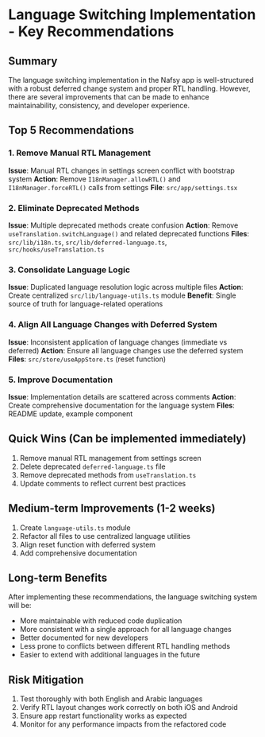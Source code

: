 # Language Switching Implementation - Key Recommendations

## Summary

The language switching implementation in the Nafsy app is well-structured with a robust deferred change system and proper RTL handling. However, there are several improvements that can be made to enhance maintainability, consistency, and developer experience.

## Top 5 Recommendations

### 1. Remove Manual RTL Management

**Issue**: Manual RTL changes in settings screen conflict with bootstrap system
**Action**: Remove `I18nManager.allowRTL()` and `I18nManager.forceRTL()` calls from settings
**File**: `src/app/settings.tsx`

### 2. Eliminate Deprecated Methods

**Issue**: Multiple deprecated methods create confusion
**Action**: Remove `useTranslation.switchLanguage()` and related deprecated functions
**Files**: `src/lib/i18n.ts`, `src/lib/deferred-language.ts`, `src/hooks/useTranslation.ts`

### 3. Consolidate Language Logic

**Issue**: Duplicated language resolution logic across multiple files
**Action**: Create centralized `src/lib/language-utils.ts` module
**Benefit**: Single source of truth for language-related operations

### 4. Align All Language Changes with Deferred System

**Issue**: Inconsistent application of language changes (immediate vs deferred)
**Action**: Ensure all language changes use the deferred system
**Files**: `src/store/useAppStore.ts` (reset function)

### 5. Improve Documentation

**Issue**: Implementation details are scattered across comments
**Action**: Create comprehensive documentation for the language system
**Files**: README update, example component

## Quick Wins (Can be implemented immediately)

1. Remove manual RTL management from settings screen
2. Delete deprecated `deferred-language.ts` file
3. Remove deprecated methods from `useTranslation.ts`
4. Update comments to reflect current best practices

## Medium-term Improvements (1-2 weeks)

1. Create `language-utils.ts` module
2. Refactor all files to use centralized language utilities
3. Align reset function with deferred system
4. Add comprehensive documentation

## Long-term Benefits

After implementing these recommendations, the language switching system will be:

- More maintainable with reduced code duplication
- More consistent with a single approach for all language changes
- Better documented for new developers
- Less prone to conflicts between different RTL handling methods
- Easier to extend with additional languages in the future

## Risk Mitigation

1. Test thoroughly with both English and Arabic languages
2. Verify RTL layout changes work correctly on both iOS and Android
3. Ensure app restart functionality works as expected
4. Monitor for any performance impacts from the refactored code
